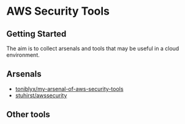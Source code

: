 # AWS Security Tools

## Getting Started

The aim is to collect arsenals and tools that may be useful in a cloud environment.

## Arsenals
 
* [toniblyx/my-arsenal-of-aws-security-tools](https://github.com/toniblyx/my-arsenal-of-aws-security-tools)
* [stuhirst/awssecurity](https://github.com/stuhirst/awssecurity/blob/master/arsenal.md)

## Other tools


